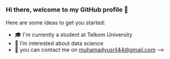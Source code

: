 ### Hi there, welcome to my GitHub profile 👋


Here are some ideas to get you started:

- :mortar_board: I'm currently a student at Telkom University
- :eyes: I’m interested about data science
- :speech_balloon: you can contact me on muhamadyusril44@gmail.com 
-->

